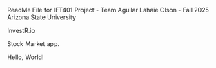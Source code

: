 ReadMe File for IFT401 Project - Team Aguilar Lahaie Olson - Fall 2025 Arizona State University


InvestR.io

Stock Market app. 


Hello, World!

